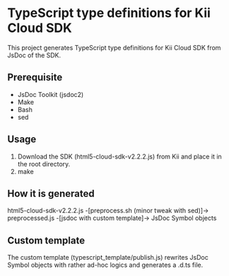 # TypeScript type definitions for Kii Cloud SDK

This project generates TypeScript type definitions for Kii Cloud SDK from
JsDoc of the SDK.

## Prerequisite

- JsDoc Toolkit (jsdoc2)
- Make
- Bash
- sed

## Usage

1. Download the SDK (html5-cloud-sdk-v2.2.2.js) from Kii and place it in
   the root directory.
2. make

## How it is generated

html5-cloud-sdk-v2.2.2.js
-[preprocess.sh (minor tweak with sed)]→ preprocessed.js
-[jsdoc with custom template]→ JsDoc Symbol objects

## Custom template

The custom template (typescript_template/publish.js) rewrites JsDoc Symbol
objects with rather ad-hoc logics and generates a .d.ts file.
